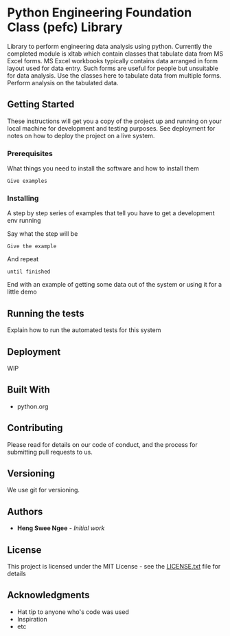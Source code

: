 # Python Engineering Foundation Class (pefc) Library

Library to perform engineering data analysis using python.
Currently the completed module is xltab which contain classes that
tabulate data from MS Excel forms. MS Excel workbooks
typically contains data arranged in form layout used for data entry.
Such forms are useful for people but unsuitable for data analysis.
Use the classes here to tabulate data from multiple forms.
Perform analysis on the tabulated data.

## Getting Started

These instructions will get you a copy of the project up and running on your local machine for development and testing purposes. See deployment for notes on how to deploy the project on a live system.

### Prerequisites

What things you need to install the software and how to install them

```
Give examples
```

### Installing

A step by step series of examples that tell you have to get a development env running

Say what the step will be

```
Give the example
```

And repeat

```
until finished
```

End with an example of getting some data out of the system or using it for a little demo

## Running the tests

Explain how to run the automated tests for this system

## Deployment

WIP

## Built With

* python.org

## Contributing

Please read for details on our code of conduct, and the process for submitting pull requests to us.

## Versioning

We use git for versioning.

## Authors

* **Heng Swee Ngee** - *Initial work*

## License

This project is licensed under the MIT License - see the [LICENSE.txt](LICENSE.txt) file for details

## Acknowledgments

* Hat tip to anyone who's code was used
* Inspiration
* etc